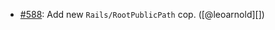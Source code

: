 * [#588](https://github.com/rubocop/rubocop-rails/pull/588): Add new `Rails/RootPublicPath` cop. ([@leoarnold][])
